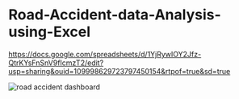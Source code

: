 # Road-Accident-data-Analysis-using-Excel

https://docs.google.com/spreadsheets/d/1YjRywIOY2Jfz-QtrKYsFnSnV9fIcmzT2/edit?usp=sharing&ouid=109998629723797450154&rtpof=true&sd=true

![road accident dashboard](https://user-images.githubusercontent.com/114014034/235835235-eb642c6d-7ddb-4e5d-8dc9-67aa1e61e8bb.jpg)
